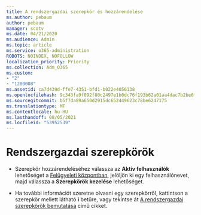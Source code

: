 ```yaml
---
title: A rendszergazdai szerepkör és hozzárendelése
ms.author: pebaum
author: pebaum
manager: scotv
ms.date: 04/21/2020
ms.audience: Admin
ms.topic: article
ms.service: o365-administration
ROBOTS: NOINDEX, NOFOLLOW
localization_priority: Priority
ms.collection: Adm_O365
ms.custom:
- "2"
- "1200008"
ms.assetid: ca7d439d-ffe7-4351-bfd1-b022e4056138
ms.openlocfilehash: 9c343fa9f092f80c2497e1b0dc76f193b62a01aa4dac7b2be6f1c916e611abbb
ms.sourcegitcommit: b5f7da89a650d2915dc652449623c78be6247175
ms.translationtype: MT
ms.contentlocale: hu-HU
ms.lasthandoff: 08/05/2021
ms.locfileid: "53952539"
---
```

# <a name="admin-roles"></a>Rendszergazdai szerepkörök

- Szerepkör hozzárendeléséhez válassza az **Aktív felhasználók** lehetőséget a [Felügyeleti központban](https://admin.microsoft.com/Adminportal/Home#/users), jelöljön ki egy felhasználónevet, majd válassza a **Szerepkörök kezelése** lehetőséget.

- Ha további információt szeretne olvasni egy szerepkörről, kattintson a szerepkör mellett látható **i** betűre, vagy tekintse át [A rendszergazdai szerepkörök bemutatása](https://docs.microsoft.com/microsoft-365/admin/add-users/about-admin-roles) című cikket.